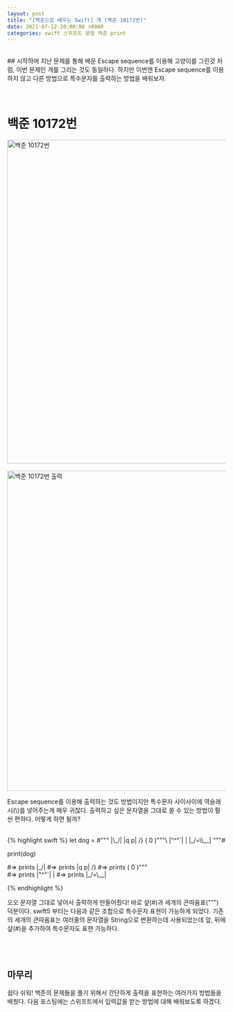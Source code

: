 ```yaml
---
layout: post
title: "[백준으로 배우는 Swift] 개 (백준 10172번)"
date: 2021-07-12-10:00:00 +0900
categories: swift 스위프트 문법 백준 print
---
```

<br/>
## 시작하며
지난 문제를 통해 배운 Escape sequence를 이용해 고양이를 그린것 처럼, 이번 문제인 개를 그리는 것도 동일하다. 하지만 이번엔 Escape sequence를 이용하지 않고 다른 방법으로 특수문자를 출력하는 방법을 배워보자.
<br/>
<br/>
<br/>

# 백준 10172번

<img width="745" alt="백준 10172번" src="https://user-images.githubusercontent.com/83946704/125544847-b3506be0-8cbb-43a1-b0d3-642d9b44dc5e.png">
<br/>
<br/>
<img width="737" alt="백준 10172번 출력" src="https://user-images.githubusercontent.com/83946704/125544878-dd3dce77-6758-479f-97b7-25fbbb768f98.png">

Escape sequence를 이용해 출력하는 것도 방법이지만 특수문자 사이사이에 역슬래시(\\)를 넣어주는게 매우 귀찮다. 출력하고 싶은 문자열을 그대로 쓸 수 있는 방법이 훨씬 편하다. 어떻게 하면 될까?

<br/>
{% highlight swift %}
let dog = #"""
|\_/|
|q p|   /}
( 0 )"""\
|"^"`|  |
|_/=\\__|
"""#

print(dog)

#=> prints  |\_/|
#=> prints  |q p|   /}
#=> prints  ( 0 )"""\
#=> prints  |"^"`|  |
#=> prints  |_/=\\__|

{% endhighlight %}

오오 문자열 그대로 넣어서 출력하게 만들어줬다! 바로 샾(#)과 세개의 큰따옴표(""") 덕분이다. swift5 부터는 다음과 같은 조합으로 특수문자 표현이 가능하게 되었다. 기존의 세개의 큰따옴표는 여러줄의 문자열을 String으로 변환하는데 사용되었는데 앞, 뒤에 샾(#)을 추가하여 특수문자도 표현 가능하다.
<br/>
<br/>
<br/>
<br/>

## 마무리
쉽다 쉬워! 백준의 문제들을 풀기 위해서 간단하게 출력을 표현하는 여러가지 방법들을 배웠다. 다음 포스팅에는 스위프트에서 입력값을 받는 방법에 대해 배워보도록 하겠다.
